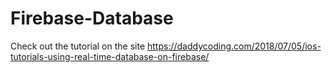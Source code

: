 # Firebase-Database

Check out the tutorial on the site https://daddycoding.com/2018/07/05/ios-tutorials-using-real-time-database-on-firebase/
